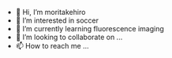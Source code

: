 - 👋 Hi, I’m moritakehiro
- 👀 I’m interested in soccer
- 🌱 I’m currently learning fluorescence imaging
- 💞️ I’m looking to collaborate on ...
- 📫 How to reach me ...

<!---
moritakehiro/moritakehiro is a ✨ special ✨ repository because its `README.md` (this file) appears on your GitHub profile.
You can click the Preview link to take a look at your changes.
--->
